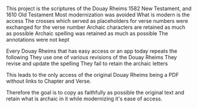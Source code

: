 This project is the scriptures of the Douay Rheims 1582 New Testament, and 1610 Old Testament
Most modernization was avoided
What is modern is the access
The crosses which served as placeholders for verse numbers were exchanged for the verse number
Archaic characters are retained as much as possible
Archaic spelling was retained as much as possible
The annotations were not kept

Every Douay Rheims that has easy access or an app today repeats the following
They use one of various revisions of the Douay Rheims
They revise and update the spelling
They fail to retain the archaic letters

This leads to the only access of the original Douay Rheims being a PDF without links
to Chapter and Verse. 

Therefore the goal is to copy as faithfully as possible the original text and retain
what is archaic in it while modernizing it's ease of access. 
